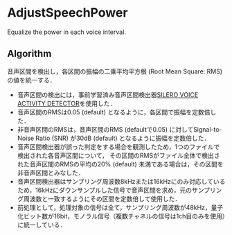 # AdjustSpeechPower
Equalize the power in each voice interval.

## Algorithm
音声区間を検出し，各区間の振幅の二乗平均平方根 (Root Mean Square: RMS) の値を統一する．
* 音声区間の検出には，事前学習済み音声区間検出器[SILERO VOICE ACTIVITY DETECTOR](https://pytorch.org/hub/snakers4_silero-vad_vad/)を使用した．
* 音声区間のRMSは0.05 (default) となるように，各区間で振幅を定数倍した．
* 非音声区間のRMSは，音声区間のRMS (defaultで0.05) に対してSignal-to-Noise Ratio (SNR) が30dB (default) となるように振幅を定数倍した．
* 音声区間検出器が誤った判定をする場合を観測したため，1つのファイルで検出された各音声区間について，
その区間のRMSがファイル全体で検出された音声区間のRMSの平均の20% (default) 未満である場合は，その区間を非音声区間とみなした．
* 音声区間検出器はサンプリング周波数8kHzまたは16kHzにのみ対応しているため，16kHzにダウンサンプルした信号で音声区間を求め，元のサンプリング周波数と一致するようにその区間を定数倍して使用した．
* 前処理として，処理対象の信号は全て，サンプリング周波数が48kHz，量子化ビット数が16bit，モノラル信号（複数チャネルの信号は1ch目のみを使用）に統一している．
